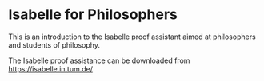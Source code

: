 # Isabelle for Philosophers
 
 This is an introduction to the Isabelle proof assistant aimed at philosophers and students of philosophy.
 
 The Isabelle proof assistance can be downloaded from https://isabelle.in.tum.de/
